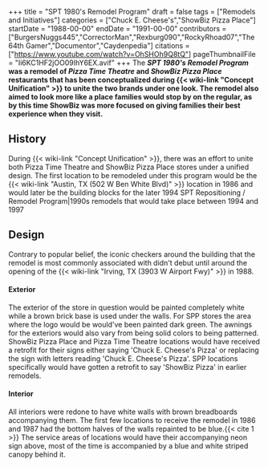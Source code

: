 +++
title = "SPT 1980's Remodel Program"
draft = false
tags = ["Remodels and Initiatives"]
categories = ["Chuck E. Cheese's","ShowBiz Pizza Place"]
startDate = "1988-00-00"
endDate = "1991-00-00"
contributors = ["BurgersNuggs445","CorrectorMan","Rexburg090","RockyRhoad07","The 64th Gamer","Documentor","Caydenpedia"]
citations = ["https://www.youtube.com/watch?v=OhSHOh9Q8tQ"]
pageThumbnailFile = "Ii6KC1HF2jOO09IhY6EX.avif"
+++
The ***SPT 1980's Remodel Program* was a remodel of *Pizza Time Theatre* and *ShowBiz Pizza Place* restaurants that has been conceptualized during {{< wiki-link "Concept Unification" >}} to unite the two brands under one look. The remodel also aimed to look more like a place families would stop by on the regular, as by this time ShowBiz was more focused on giving families their best experience when they visit.**

## History

During {{< wiki-link "Concept Unification" >}}, there was an effort to unite both Pizza Time Theatre and ShowBiz Pizza Place stores under a unified design.
The first location to be remodeled under this program would be the {{< wiki-link "Austin, TX (502 W Ben White Blvd)" >}} location in 1986 and would later be the building blocks for the later 1994 SPT Repositioning / Remodel Program|1990s remodels that would take place between 1994 and 1997

## Design

Contrary to popular belief, the iconic checkers around the building that the remodel is most commonly associated with didn't debut until around the opening of the {{< wiki-link "Irving, TX (3903 W Airport Fwy)" >}} in 1988.

#### Exterior

The exterior of the store in question would be painted completely white while a brown brick base is used under the walls. For SPP stores the area where the logo would be would've been painted dark green. The awnings for the exteriors would also vary from being solid colors to being patterned.
ShowBiz Pizza Place and Pizza Time Theatre locations would have received a retrofit for their signs either saying 'Chuck E. Cheese's Pizza' or replacing the sign with letters reading 'Chuck E. Cheese's Pizza'. SPP locations specifically would have gotten a retrofit to say 'ShowBiz Pizza' in earlier remodels.

#### Interior

All interiors were redone to have white walls with brown breadboards accompanying them. The first few locations to receive the remodel in 1986 and 1987 had the bottom halves of the walls repainted to be blue.{{< cite 1 >}}
The service areas of locations would have their accompanying neon sign above, most of the time is accompanied by a blue and white striped canopy behind it.
